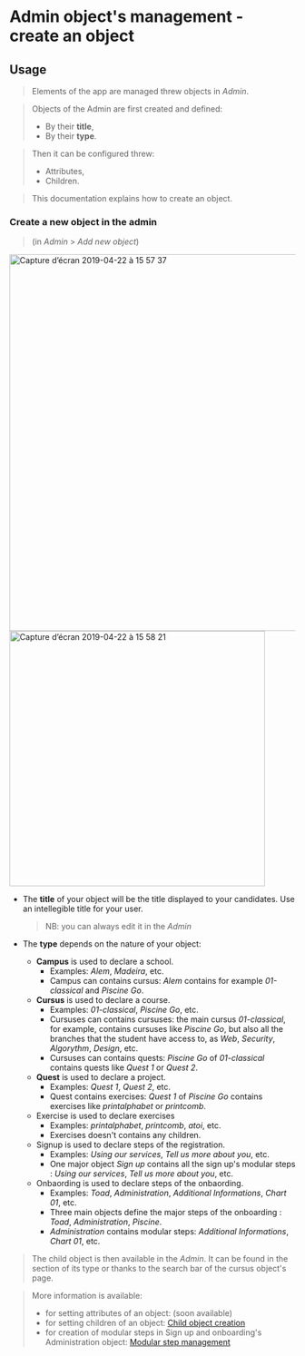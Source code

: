 # Admin object's management - create an object

## Usage
> Elements of the app are managed threw objects in *Admin*.

> Objects of the Admin are first created and defined:
> * By their **title**,
> * By their **type**.

> Then it can be configured threw:
> * Attributes,
> * Children.

> This documentation explains how to create an object. 

### Create a new object in the admin
> (in *Admin* > *Add new object*)

<img width="664" alt="Capture d’écran 2019-04-22 à 15 57 37" src="https://user-images.githubusercontent.com/35296671/56507169-6505a500-6518-11e9-89bb-04c7fd9b41ca.png">
<img width="450" alt="Capture d’écran 2019-04-22 à 15 58 21" src="https://user-images.githubusercontent.com/35296671/56507180-6afb8600-6518-11e9-97a5-4dcff8f0a069.png">


* The **title** of your object will be the title displayed to your candidates. Use an intellegible title for your user.
  > NB: you can always edit it in the *Admin*

* The **type** depends on the nature of your object:
  * **Campus** is used to declare a school.
    * Examples: *Alem*, *Madeira*, etc.
    * Campus can contains cursus: *Alem* contains for example *01-classical* and *Piscine Go*.
  * **Cursus** is used to declare a course. 
    * Examples: *01-classical*, *Piscine Go*, etc.
    * Cursuses can contains cursuses: the main cursus *01-classical*, for example, contains cursuses like *Piscine Go*, but also all the branches that the student have access to, as *Web*, *Security*, *Algorythm*, *Design*, etc.
    * Cursuses can contains quests: *Piscine Go* of *01-classical* contains quests like *Quest 1* or *Quest 2*.
  * **Quest** is used to declare a project.
    * Examples: *Quest 1*, *Quest 2*, etc.
    * Quest contains exercises: *Quest 1* of *Piscine Go* contains exercises like *printalphabet* or *printcomb*. 
  * Exercise is used to declare exercises
    * Examples: *printalphabet*, *printcomb*, *atoi*, etc.
    * Exercises doesn't contains any children.
  * Signup is used to declare steps of the registration.
    * Examples: *Using our services*, *Tell us more about you*, etc.
    * One major object *Sign up* contains all the sign up's modular steps : *Using our services*, *Tell us more about you*, etc.
  * Onbaording is used to declare steps of the onbaording.
    * Examples: *Toad*, *Administration*, *Additional Informations*, *Chart 01*, etc.
    * Three main objects define the major steps of the onboarding : *Toad*, *Administration*, *Piscine*.
    * *Administration* contains modular steps: *Additional Informations*, *Chart 01*, etc.

> The child object is then available in the *Admin*. It can be found in the section of its type or thanks to the search bar of the cursus object's page.

> More information is available:
> * for setting attributes of an object: (soon available)
> * for setting children of an object: [Child object creation](https://github.com/01-edu/public/blob/master/doc/child-object-creation.md) 
> * for creation of modular steps in Sign up and onboarding's Administration object: [Modular step management](https://github.com/01-edu/public/blob/master/doc/modular-steps-management.md)
